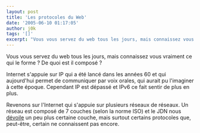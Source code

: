 ```yaml
---
layout: post
title: 'Les protocoles du Web'
date: '2005-06-10 01:17:05'
author: j0k
tags: '[]'
excerpt: "Vous vous servez du web tous les jours, mais connaissez vous vraiment ce qui le forme ? De quoi est il composé ?     \nInternet s'appuie sur IP qui a été lancé dans les années 60 et qui aujourd'hui permet de communiquer par voix orales, qui aurait pu l'imaginer à cette époque. Cependant IP est dépassé et IPv6 ce fait sentir de plus en plus.  \n  \n     …"
---
```


Vous vous servez du web tous les jours, mais connaissez vous vraiment ce qui le forme ? De quoi est il composé ?

Internet s'appuie sur IP qui a été lancé dans les années 60 et qui aujourd'hui permet de communiquer par voix orales, qui aurait pu l'imaginer à cette époque. Cependant IP est dépassé et IPv6 ce fait sentir de plus en plus.

Revenons sur l'Internet qui s'appuie sur plusieurs réseaux de réseaux. Un réseau est composé de 7 couches (selon la norme ISO) et le JDN nous [dévoile](http://developpeur.journaldunet.com/tutoriel/theo/050609-protocoles-web.shtml) un peu plus certaine couche, mais surtout certains protocoles que, peut-être, certain ne connaissent pas encore.
